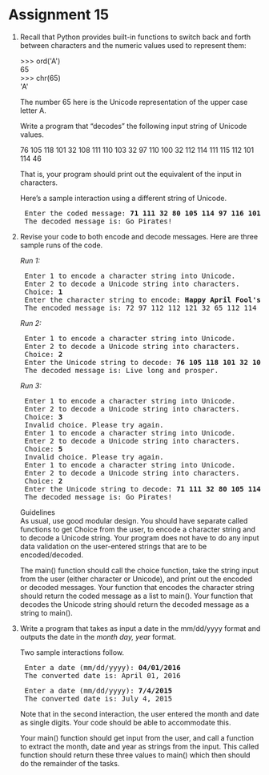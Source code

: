 # Assignment 15
1. Recall that Python provides built-in functions to switch back and forth between characters and the numeric values used to represent them:

	\>>> ord('A')<br>
	65<br>
	\>>> chr(65)<br>
	'A'

	The number 65 here is the Unicode representation of the upper case letter A. 

	Write a program that “decodes” the following input string of Unicode values. 

	76 105 118 101 32 108 111 110 103 32 97 110 100 32 112 114 111 115 112 101 114 46

	That is, your program should print out the equivalent of the input in characters.

	Here’s a sample interaction using a different string of Unicode.
	<pre>
	Enter the coded message: <b>71 111 32 80 105 114 97 116 101 115 33</b>
	The decoded message is: Go Pirates!</pre>
2. Revise your code to both encode and decode messages. Here are three sample runs of the code.
	
	*Run 1:*
	<pre>
	Enter 1 to encode a character string into Unicode.
	Enter 2 to decode a Unicode string into characters.
	Choice: <b>1</b>
	Enter the character string to encode: <b>Happy April Fool's Day!</b>
	The encoded message is: 72 97 112 112 121 32 65 112 114 105 108 32 70 111 111 108 39 115 32 68 97 121 33</pre>
	*Run 2:*
	<pre>
	Enter 1 to encode a character string into Unicode.
	Enter 2 to decode a Unicode string into characters.
	Choice: <b>2</b>
	Enter the Unicode string to decode: <b>76 105 118 101 32 108 111 110 103 32 97 110 100 32 112 114 111 115 112 101 114 46</b>
	The decoded message is: Live long and prosper.</pre>
	*Run 3:*
	<pre>
	Enter 1 to encode a character string into Unicode.
	Enter 2 to decode a Unicode string into characters.
	Choice: <b>3</b>
	Invalid choice. Please try again.
	Enter 1 to encode a character string into Unicode.
	Enter 2 to decode a Unicode string into characters.
	Choice: <b>5</b>
	Invalid choice. Please try again.
	Enter 1 to encode a character string into Unicode.
	Enter 2 to decode a Unicode string into characters.
	Choice: <b>2</b>
	Enter the Unicode string to decode: <b>71 111 32 80 105 114 97 116 101 115 33</b>
	The decoded message is: Go Pirates!</pre>
	Guidelines<br>
	As usual, use good modular design. You should have separate called functions to get Choice from the user, to encode a character string and to decode a Unicode string. Your program does not have to do any input data validation on the user-entered strings that are to be encoded/decoded.

	The main() function should call the choice function, take the string input from the user (either character or Unicode), and print out the encoded or decoded messages. Your function that encodes the character string should return the coded message as a list to main(). Your function that decodes the Unicode string should return the decoded message as a string to main().
	
3. Write a program that takes as input a date in the mm/dd/yyyy format and outputs the date in the *month day, year* format. 

	Two sample interactions follow.

	<pre>
	Enter a date (mm/dd/yyyy): <b>04/01/2016</b>
	The converted date is: April 01, 2016</pre>
	<pre>
	Enter a date (mm/dd/yyyy): <b>7/4/2015</b>
	The converted date is: July 4, 2015</pre>
	Note that in the second interaction, the user entered the month and date as single digits. Your code should be able to accommodate this.

	Your main() function should get input from the user, and call a function to extract the month, date and year as strings from the input. This called function should return these three values to main() which then should do the remainder of the tasks.

